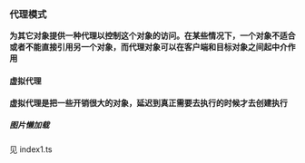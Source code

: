 ### 代理模式

**为其它对象提供一种代理以控制这个对象的访问。在某些情况下，一个对象不适合或者不能直接引用另一个对象，而代理对象可以在客户端和目标对象之间起中介作用**

#### 虚拟代理

**虚拟代理是把一些开销很大的对象，延迟到真正需要去执行的时候才去创建执行**

##### 图片懒加载

见 index1.ts
